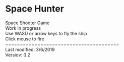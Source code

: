 # Space Hunter
Space Shooter Game\
Work in progress\
Use WASD or arrow keys to fly the ship\
Click mouse to fire\
=======================================\
Last modified: 3/6/2019\
Versioν: 0.2
